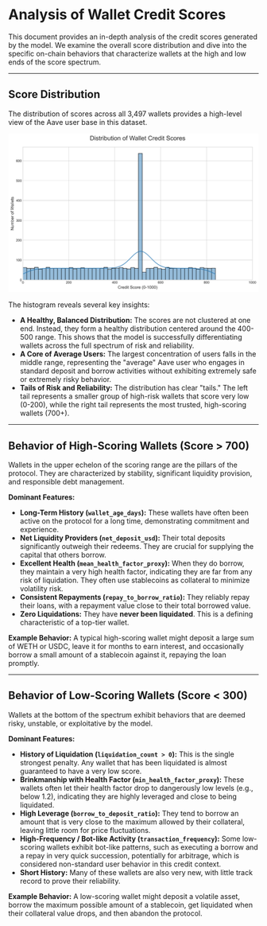 # Analysis of Wallet Credit Scores

This document provides an in-depth analysis of the credit scores generated by the model. We examine the overall score distribution and dive into the specific on-chain behaviors that characterize wallets at the high and low ends of the score spectrum.

---

## Score Distribution

The distribution of scores across all 3,497 wallets provides a high-level view of the Aave user base in this dataset.

![Score Distribution](output/score_distribution.png)

The histogram reveals several key insights:

*   **A Healthy, Balanced Distribution:** The scores are not clustered at one end. Instead, they form a healthy distribution centered around the 400-500 range. This shows that the model is successfully differentiating wallets across the full spectrum of risk and reliability.
*   **A Core of Average Users:** The largest concentration of users falls in the middle range, representing the "average" Aave user who engages in standard deposit and borrow activities without exhibiting extremely safe or extremely risky behavior.
*   **Tails of Risk and Reliability:** The distribution has clear "tails." The left tail represents a smaller group of high-risk wallets that score very low (0-200), while the right tail represents the most trusted, high-scoring wallets (700+).

---

## Behavior of High-Scoring Wallets (Score > 700)

Wallets in the upper echelon of the scoring range are the pillars of the protocol. They are characterized by stability, significant liquidity provision, and responsible debt management.

**Dominant Features:**
*   **Long-Term History (`wallet_age_days`):** These wallets have often been active on the protocol for a long time, demonstrating commitment and experience.
*   **Net Liquidity Providers (`net_deposit_usd`):** Their total deposits significantly outweigh their redeems. They are crucial for supplying the capital that others borrow.
*   **Excellent Health (`mean_health_factor_proxy`):** When they do borrow, they maintain a very high health factor, indicating they are far from any risk of liquidation. They often use stablecoins as collateral to minimize volatility risk.
*   **Consistent Repayments (`repay_to_borrow_ratio`):** They reliably repay their loans, with a repayment value close to their total borrowed value.
*   **Zero Liquidations:** They have **never been liquidated**. This is a defining characteristic of a top-tier wallet.

**Example Behavior:** A typical high-scoring wallet might deposit a large sum of WETH or USDC, leave it for months to earn interest, and occasionally borrow a small amount of a stablecoin against it, repaying the loan promptly.

---

## Behavior of Low-Scoring Wallets (Score < 300)

Wallets at the bottom of the spectrum exhibit behaviors that are deemed risky, unstable, or exploitative by the model.

**Dominant Features:**
*   **History of Liquidation (`liquidation_count > 0`):** This is the single strongest penalty. Any wallet that has been liquidated is almost guaranteed to have a very low score.
*   **Brinkmanship with Health Factor (`min_health_factor_proxy`):** These wallets often let their health factor drop to dangerously low levels (e.g., below 1.2), indicating they are highly leveraged and close to being liquidated.
*   **High Leverage (`borrow_to_deposit_ratio`):** They tend to borrow an amount that is very close to the maximum allowed by their collateral, leaving little room for price fluctuations.
*   **High-Frequency / Bot-like Activity (`transaction_frequency`):** Some low-scoring wallets exhibit bot-like patterns, such as executing a borrow and a repay in very quick succession, potentially for arbitrage, which is considered non-standard user behavior in this credit context.
*   **Short History:** Many of these wallets are also very new, with little track record to prove their reliability.

**Example Behavior:** A low-scoring wallet might deposit a volatile asset, borrow the maximum possible amount of a stablecoin, get liquidated when their collateral value drops, and then abandon the protocol.